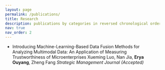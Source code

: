 ```yaml
---
layout: page
permalink: /publications/
title: Research
description: publications by categories in reversed chronological order. generated by jekyll-scholar.
nav: true
nav_order: 2
---
```

<!-- _pages/publications.md -->
<div class="Publications">

- Introducing Machine-Learning-Based Data Fusion Methods for Analyzing Multimodal Data: An Application of Measuring Trustworthiness of Microenterprises
  Xueming Luo, Nan Jia, **Erya Ouyang**, Zheng Fang
  *Strategic Management Journal (Accepted)*

</div>
